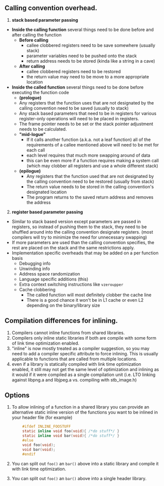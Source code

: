 ## Calling convention overhead.

1. **stack based parameter passing**
 
  * **Inside the calling function** several things need to be done before and after calling the function
    * **Before calling**
      - callee clobbered registers need to be save somewhere (usually stack)
      - parameter variables need to be pushed onto the stack
      - return address needs to be stored (kinda like a string in a cave)
    * **After calling**
      - callee clobbered registers need to be restored
      - the return value may need to be move to a more appropriate location
  * **Inside the called function** several things need to be done before executing the function code
      - **(prologue)**
      - Any registers that the function uses that are not designated by the calling convention need to be saved (usually to stack)
      - Any stack based parameters that need to be in registers for various register-only operations will need to be placed in registers.
      - The frame pointer needs to be set or the stack pointer adjustment needs to be calculated.
    * **"mid-logue"**
      - If it calls another function (a.k.a. not a leaf function) all of the requirements of a callee mentioned above will need to be met for each call
      - each level requires that much more swapping around of data
      - this can be even more if a function requires making a system call (which may clobber all registers and use a whole different stack)
    * **(epilogue)**
      - Any registers that the function used that are not designated by the calling convention need to be restored (usually from stack)
      - The return value needs to be stored in the calling convention's designated location
      - The program returns to the saved return address and removes the address

2. **register based parameter passing**
  * Similar to stack based version except parameters are passed in registers, so instead of pushing them to the stack, they need to be shuffled around into the calling convention designate registers. (most compilers will try to minimize the need for unnecessary swapping)
  * If more parameters are used than the calling convention specifies, the rest are placed on the stack and the same restrictions apply.
  * Implementation specific overheads that may be added on a per function basis
    * Debugging info
    * Unwinding info
    * Address space randomization
    * Language specific additions (this)
    * Extra context switching instructions like `vzeroupper`
    * Cache clobbering
      - The called function will most definitely clobber the cache line
      - There is a good chance it won't be in L1 cache or even L2 depending on the binary/library size

## Compilation differences for inlining.

  1. Compilers cannot inline functions from shared libraries.
  2. Compilers only inline static libraries if both are compile with some form of link time optimization enabled.
  3. "inline" is now mostly treated as a compiler suggestion, so you may need to add a compiler specific attribute to force inlining.  This is usually applicable to functions that are called from multiple locations.
  4. even if a library is statically compiled with link time optimization enabled, it still may not get the same level of optimization and inlining as it would if it were compiled as a single compilation unit (i.e. LTO linking against libpng.a and libjpeg.a vs. compiling with stb_image.h)

## Options

  1.  To allow inlining of a function in a shared library you can provide an alternative static inline version of the functions you want to be inlined in your header file (for example)

```c
        #ifdef INLINE_FOOSTUFF
        static inline void foo(void){ /*do stuff*/ }
        static inline void bar(void){ /*do stuff*/ }
        #else
        void foo(void);
        void bar(void);
        #endif
```

  2. You can split out `foo()` an `bar()` above into a static library and compile it with link time optimization.

  3. You can split out `foo()` an `bar()` above into a single header library.
